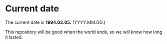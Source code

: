 # Current date

The current date is **1994.02.05.** (YYYY.MM.DD.)

This repository will be good when the world ends, so we will know how long it lasted.
